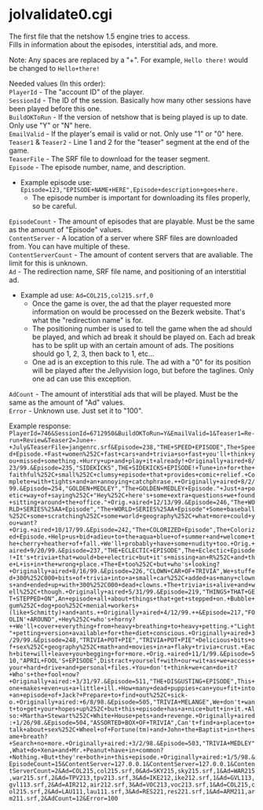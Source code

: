 # jolvalidate0.cgi
The first file that the netshow 1.5 engine tries to access.<br>Fills in information about the episodes, interstitial ads, and more.

Note: Any spaces are replaced by a "+". For example, `Hello there!` would be changed to `Hello+there!`

Needed values (In this order):<br>`PlayerId` - The "account ID" of the player.<br>`SessionId` - The ID of the session. Basically how many other sessions have been played before this one.<br>`BuildOKToRun` - If the version of netshow that is being played is up to date. Only use "Y" or "N" here.<br>`EmailValid` - If the player's email is valid or not. Only use "1" or "0" here.<br>`Teaser1` & `Teaser2` - Line 1 and 2 for the "teaser" segment at the end of the game.<br>`TeaserFile` - The SRF file to download for the teaser segment.<br>`Episode` - The episode number, name, and description.

- Example episode use: `Episode=123,"EPISODE+NAME+HERE",Episode+description+goes+here.`
  - The episode number is important for downloading its files properly, so be careful.

`EpisodeCount` - The amount of episodes that are playable. Must be the same as the amount of "Episode" values.<br>`ContentServer` - A location of a server where SRF files are downloaded from. You can have multiple of these.<br>`ContentServerCount` - The amount of content servers that are avaliable. The limit for this is unknown.<br>`Ad` - The redirection name, SRF file name, and positioning of an interstitial ad.

- Example ad use: `Ad=COL215,col215.srf,0`
  - Once the game is over, the ad that the player requested more information on would be processed on the Bezerk website. That's what the "redirection name" is for.
  - The positioning number is used to tell the game when the ad should be played, and which ad break it should be played on. Each ad break has to be split up with an certain amount of ads. The positions should go 1, 2, 3, then back to 1, etc...
  - One ad is an exception to this rule. The ad with a "0" for its position will be played after the Jellyvision logo, but before the taglines. Only one ad can use this exception.

`AdCount` - The amount of interstitial ads that will be played. Must be the same as the amount of "Ad" values.<br>`Error` - Unknown use. Just set it to "100".

Example response:<br>`PlayerId=746&SessionId=6712950&BuildOKToRun=Y&EmailValid=1&Teaser1=Re-run+Review&Teaser2=June+-+July&TeaserFile=jangenrc.srf&Episode=238,"THE+SPEED+EPISODE",The+Speed+Episode.+Fast+women%252C+fast+cars+and+trivia+so+fast+you'll+think+you+missed+something.+Hurry+up+and+play+it+already!+Originally+aired+8/23/99.&Episode=235,"SIDEKICKS",THE+SIDEKICKS+EPISODE!+Tune+in+for+the+faithful%252C+small%252C+clumsy+episode+that+provides+comic+relief.+Complete+with+tights+and+an+annoying+catchphrase.++Originally+aired+8/2/99.&Episode=254,"GOLDEN+MEDLEY","The+GOLDEN+MEDLEY+Episode."+Just+a+poetic+way+of+saying%252C+"Hey%252C+here's+some+extra+questions+we+found+sitting+around+the+office."+Orig.+aired+12/13/99.&Episode=246,"The+WORLD+SERIES%25AA+Episode","The+WORLD+SERIES%25AA+Episode"+Some+baseball%252C+some+scratching%252C+some+world+geography%252C+what+more+could+you+want?+Orig.+aired+10/17/99.&Episode=242,"The+COLORIZED+Episode",The+Colorized+Episode.+Help+us+bid+adieu+to+the+aqua+blue+of+summer+and+welcome+the+cherry+heather+of+fall.+We'll+probably+have+some+nudity+too.+Orig.+aired+9/20/99.&Episode=237,"THE+ECLECTIC+EPISODE",The+Eclectic+Episode!+It's+trivia+that+would+be+electric+but+it's+missing+an+R%252C+and+the+L+is+in+the+wrong+place.+The+E+too%252C+but+who's+looking?+Originally+aired+8/16/99.&Episode=226,"CLOWN+CAR+OF+TRIVIA",We+stuffed+300%252C000+bits+of+trivia+into+a+small+car%252C+added+as+many+clowns+and+ended+up+with+300%252C000+dead+clowns.+The+trivia+is+alive+and+well%252C+though.+Originally+aired+5/31/99.&Episode=219,"THINGS+THAT+GET+STEPPED+ON",An+episode+all+about+things+that+get+stepped+on.+Bubble+gum%252C+dog+poo%252C+menial+workers+(like+Schmitty)+and+ants.++Originally+aired+4/12/99.++&Episode=217,"FOOLIN'+AROUND",+Hey%252C+who's+horny?++We'll+cover+everything+from+heavy+breathing+to+heavy+petting.+"Light"+petting+version+available+for+the+diet+conscious.+Originally+aired+3/29/99.&Episode=248,"TRIVIA+POT+PIE","TRIVIA+POT+PIE"+Delicious+bits+of+sex%252C+geography%252C+math+and+movies+in+a+flaky+trivia+crust.+Each+bite+will+leave+you+begging+for+more.+Orig.+aired+11/1/99.&Episode=510,"APRIL+FOOL'S+EPISODE",Distract+yourself+with+our+wit+as+we+access+your+hard+drive+and+personal+files.+You+don't+think+we+can+do+it?+Who's+the+fool+now?+Originally+aired:+3/31/97.&Episode=511,"THE+DISGUSTING+EPISODE",This+one+makes+even+us+a+little+ill.+How+many+dead+puppies+can+you+fit+into+an+episode+of+Jack?+Prepare+to+find+out%252C+sick-o.+Originally+aired:+6/8/98.&Episode=505,"TRIVIA+MELANGE",We+don't+want+to+get+your+hopes+up%252C+but+this+episode+has+a+nice+butt+in+it.+Also:+Martha+Stewart%252C+White+House+pets+and+revenge.+Originally+aired:+1/26/98.&Episode=504,"ASSORTED+BOX+OF+TRIVIA",Can't+find+a+place+to+talk+about+sex%252C+Wheel+of+Fortune(tm)+and+John+the+Baptist+in+the+same+breath?+Search+no+more.+Originally+aired:+3/2/98.&Episode=503,"TRIVIA+MEDLEY",What+do+Xena+and+Mr.+Peanut+have+in+common?+Nothing.+But+they're+both+in+this+episode.+Originally+aired:+1/5/98.&EpisodeCount=15&ContentServer=127.0.0.1&ContentServer=127.0.0.1&ContentServerCount=2&Ad=COL215,col215.srf,0&Ad=SKY215,sky215.srf,1&Ad=WAR215,war215.srf,2&Ad=TPV213,tpv213.srf,3&Ad=IKE212,ike212.srf,1&Ad=GVL113,gvl113.srf,2&Ad=AIR212,air212.srf,3&Ad=VOC213,voc213.srf,1&Ad=COL215,col215.srf,2&Ad=LAU111,lau111.srf,3&Ad=RES221,res221.srf,1&Ad=ARM211,arm211.srf,2&AdCount=12&Error=100`
